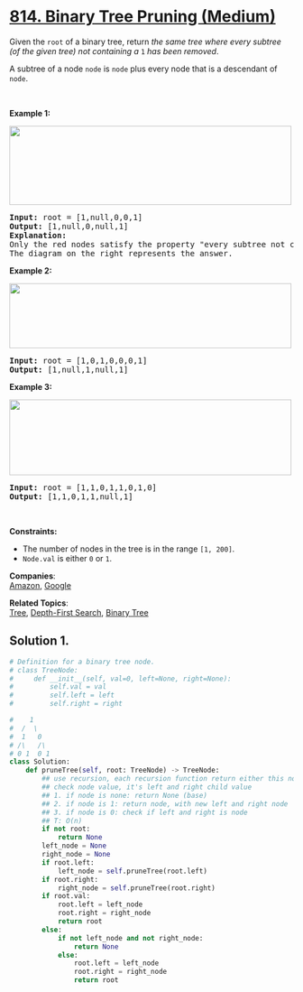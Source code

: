 # [814. Binary Tree Pruning (Medium)](https://leetcode.com/problems/binary-tree-pruning/)

<p>Given the <code>root</code> of a binary tree, return <em>the same tree where every subtree (of the given tree) not containing a </em><code>1</code><em> has been removed</em>.</p>

<p>A subtree of a node <code>node</code> is <code>node</code> plus every node that is a descendant of <code>node</code>.</p>

<p>&nbsp;</p>
<p><strong>Example 1:</strong></p>
<img alt="" src="https://s3-lc-upload.s3.amazonaws.com/uploads/2018/04/06/1028_2.png" style="width: 500px; height: 140px;">
<pre><strong>Input:</strong> root = [1,null,0,0,1]
<strong>Output:</strong> [1,null,0,null,1]
<strong>Explanation:</strong> 
Only the red nodes satisfy the property "every subtree not containing a 1".
The diagram on the right represents the answer.
</pre>

<p><strong>Example 2:</strong></p>
<img alt="" src="https://s3-lc-upload.s3.amazonaws.com/uploads/2018/04/06/1028_1.png" style="width: 500px; height: 115px;">
<pre><strong>Input:</strong> root = [1,0,1,0,0,0,1]
<strong>Output:</strong> [1,null,1,null,1]
</pre>

<p><strong>Example 3:</strong></p>
<img alt="" src="https://s3-lc-upload.s3.amazonaws.com/uploads/2018/04/05/1028.png" style="width: 500px; height: 134px;">
<pre><strong>Input:</strong> root = [1,1,0,1,1,0,1,0]
<strong>Output:</strong> [1,1,0,1,1,null,1]
</pre>

<p>&nbsp;</p>
<p><strong>Constraints:</strong></p>

<ul>
	<li>The number of nodes in the tree is in the range <code>[1, 200]</code>.</li>
	<li><code>Node.val</code> is either <code>0</code> or <code>1</code>.</li>
</ul>


**Companies**:  
[Amazon](https://leetcode.com/company/amazon), [Google](https://leetcode.com/company/google)

**Related Topics**:  
[Tree](https://leetcode.com/tag/tree/), [Depth-First Search](https://leetcode.com/tag/depth-first-search/), [Binary Tree](https://leetcode.com/tag/binary-tree/)

## Solution 1.

```py
# Definition for a binary tree node.
# class TreeNode:
#     def __init__(self, val=0, left=None, right=None):
#         self.val = val
#         self.left = left
#         self.right = right

#    1
#  /  \
#  1   0
# /\   /\
# 0 1  0 1
class Solution:
    def pruneTree(self, root: TreeNode) -> TreeNode:
        ## use recursion, each recursion function return either this node or None,
        ## check node value, it's left and right child value
        ## 1. if node is none: return None (base)
        ## 2. if node is 1: return node, with new left and right node
        ## 3. if node is 0: check if left and right is node
        ## T: O(n)
        if not root:
            return None
        left_node = None
        right_node = None
        if root.left:
            left_node = self.pruneTree(root.left)
        if root.right:
            right_node = self.pruneTree(root.right)
        if root.val:
            root.left = left_node
            root.right = right_node
            return root
        else:
            if not left_node and not right_node:
                return None
            else:
                root.left = left_node
                root.right = right_node
                return root
        
```